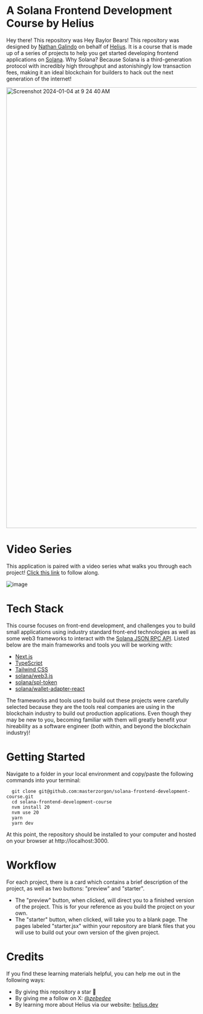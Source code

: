 # A Solana Frontend Development Course by Helius
Hey there! This repository was 
Hey Baylor Bears! This repository was designed by [Nathan Galindo](https://twitter.com/_zebedee_) on behalf of [Helius](https://www.helius.dev/). It is a course that is made up of a series of projects to help you get started developing frontend applications on [Solana](https://solana.com/). Why Solana? Because Solana is a third-generation protocol with incredibly high throughput and astonishingly low transaction fees, making it an ideal blockchain for builders to hack out the next generation of the internet!

<img width="1165" alt="Screenshot 2024-01-04 at 9 24 40 AM" src="https://github.com/masterzorgon/solana-frontend-development-course/assets/155211932/c841b9be-3e26-4a3a-bf92-856812a3d27e">

# Video Series
This application is paired with a video series what walks you through each project! [Click this link](https://www.youtube.com/watch?v=8azRe9PRLg0&list=PLMZny7wGLM6w4t7pMGATxFTjjMduTsEiF) to follow along.

![image](https://github.com/masterzorgon/solana-frontend-development-course/assets/155211932/5f3bd590-c19d-4d1f-954e-6bb0aa4fd767)


# Tech Stack
This course focuses on front-end development, and challenges you to build small applications using industry standard front-end technologies as well as some web3 frameworks to interact with the [Solana JSON RPC API](https://docs.solana.com/developing/clients/jsonrpc-api?gclid=Cj0KCQjwxIOXBhCrARIsAL1QFCZyftNFV4i4Sygxkr6LdPazw2sLMPyhQbVqFID-yy8QSqf81dxJHUoaAk2ZEALw_wcB). Listed below are the main frameworks and tools you will be working with:

- [Next.js](https://nextjs.org/docs)
- [TypeScript](https://www.typescriptlang.org/docs/)
- [Tailwind CSS](https://tailwindcss.com/docs/installation)
- [solana/web3.js](https://solana-labs.github.io/solana-web3.js/)
- [solana/spl-token](https://solana-labs.github.io/solana-program-library/token/js/index.html)
- [solana/wallet-adapter-react](https://solana-labs.github.io/wallet-adapter/)

The frameworks and tools used to build out these projects were carefully selected because they are the tools real companies are using in the blockchain industry to build out production applications. Even though they may be new to you, becoming familiar with them will greatly benefit your hireability as a software engineer (both within, and beyond the blockchain industry)!

# Getting Started
Navigate to a folder in your local environment and copy/paste the following commands into your terminal:
```
  git clone git@github.com:masterzorgon/solana-frontend-development-course.git
  cd solana-frontend-development-course
  nvm install 20
  nvm use 20
  yarn
  yarn dev
```
At this point, the repository should be installed to your computer and hosted on your browser at http://localhost:3000.

# Workflow
For each project, there is a card which contains a brief description of the project, as well as two buttons: "preview" and "starter". 
* The "preview" button, when clicked, will direct you to a finished version of the project. This is for your reference as you build the project on your own. 
* The "starter" button, when clicked, will take you to a blank page. The pages labeled "starter.jsx" within your repository are blank files that you will use to build out your own version of the given project.

# Credits
If you find these learning materials helpful, you can help me out in the following ways:
* By giving this repository a star 🌟
* By giving me a follow on X: [@_zebedee_](https://twitter.com/_zebedee_)
* By learning more about Helius via our website: [helius.dev](https://www.helius.dev/)
